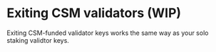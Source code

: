 # Exiting CSM validators (WIP)

Exiting CSM-funded validator keys works the same way as your solo staking validtor keys.

